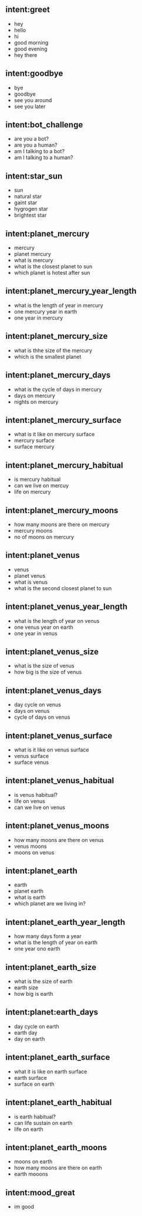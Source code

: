 ## intent:greet
- hey
- hello
- hi
- good morning
- good evening
- hey there

## intent:goodbye
- bye
- goodbye
- see you around
- see you later

## intent:bot_challenge
- are you a bot?
- are you a human?
- am I talking to a bot?
- am I talking to a human?

## intent:star_sun
- sun
- natural star
- gaint star
- hygrogen star
- brightest star

## intent:planet_mercury
- mercury
- planet mercury
- what is mercury
- what is the closest planet to sun
- which planet is hotest after sun

## intent:planet_mercury_year_length
- what is the length of year in mercury
- one mercury year in earth
- one year in mercury

## intent:planet_mercury_size
- what is thhe size of the mercury
- which is the smallest planet

## intent:planet_mercury_days
- what is the cycle of days in mercury
- days on mercury
- nights on mercury

## intent:planet_mercury_surface
- what is it like on mercury surface
- mercury surface
- surface mercury

## intent:planet_mercury_habitual
- is mercury habitual
- can we live on mercuy
- life on mercury

## intent:planet_mercury_moons
- how many moons are there on mercury
- mercury moons
- no of moons on mercury

## intent:planet_venus
- venus
- planet venus
- what is venus
- what is the second closest planet to sun

## intent:planet_venus_year_length
- what is the length of year on venus
- one venus year on earth
- one year in venus

## intent:planet_venus_size
- what is the size of venus
- how big is the size of venus

## intent:planet_venus_days
- day cycle on venus
- days on venus
- cycle of days on venus

## intent:planet_venus_surface
- what is it like on venus surface
- venus surface
- surface venus

## intent:planet_venus_habitual
- is venus habitual?
- life on venus
- can we live on venus

## intent:planet_venus_moons
- how many moons are there on venus
- venus moons
- moons on venus

## intent:planet_earth
- earth
- planet earth
- what is earth
- which planet are we living in?

## intent:planet_earth_year_length
- how many days form a year
- what is the length of year on earth
- one year ono earth

## intent:planet_earth_size
- what is the size of earth
- earth size
- how big is earth

## intent:planet:earth_days
- day cycle on earth
- earth day
- day on earth

## intent:planet_earth_surface
- what it is like on earth surface
- earth surface
- surface on earth

## intent:planet_earth_habitual
- is earth habitual?
- can life sustain on earth
- life on earth

## intent:planet_earth_moons
- moons on earth
- how many moons are there on earth
- earth mooons

## intent:mood_great
- im good

